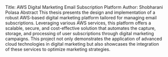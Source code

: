Title: AWS Digital Marketing Email Subscription Platform
Author: Shobharani Polasa 
Abstract
This thesis presents the design and implementation of a robust AWS-based digital marketing platform tailored for managing email subscriptions. Leveraging various AWS services, this platform offers a scalable, secure, and cost-effective solution that automates the capture, storage, and processing of user subscriptions through digital marketing campaigns. This project not only demonstrates the application of advanced cloud technologies in digital marketing but also showcases the integration of these services to optimize marketing strategies.
